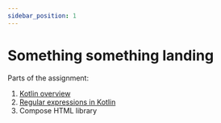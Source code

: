 ```yaml
---
sidebar_position: 1
---
```


# Something something landing

Parts of the assignment:

1. [Kotlin overview](kotlin-overview/congratulations.md)
1. [Regular expressions in Kotlin](kotlin-regex/how-to-search.md)
1. Compose HTML library